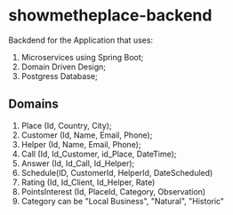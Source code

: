 # showmetheplace-backend
Backdend for the Application that uses:

1. Microservices using Spring Boot;
2. Domain Driven Design;
3. Postgress Database;

## Domains
1. Place (Id, Country, City);
2. Customer (Id, Name, Email, Phone);
3. Helper (Id, Name, Email, Phone);
4. Call (Id, Id_Customer, id_Place, DateTime);
5. Answer (Id, Id_Call, Id_Helper);
6. Schedule(ID, CustomerId, HelperId, DateScheduled)
7. Rating (Id, Id_Client, Id_Helper, Rate)
8. PointsInterest (Id, PlaceId, Category, Observation)
9. Category can be "Local Business", "Natural", "Historic"